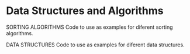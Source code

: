 # Data Structures and Algorithms


SORTING ALGORITHMS
Code to use as examples for diferent sorting algorithms.

DATA STRUCTURES
Code to use as examples for diferent data structures.
